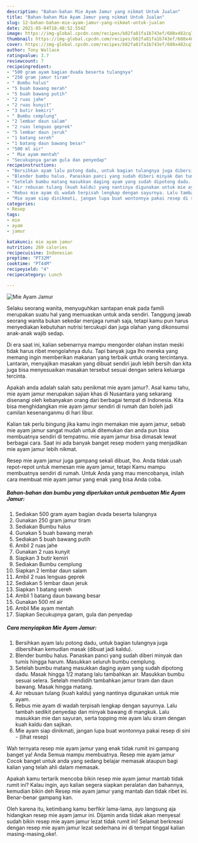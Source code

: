 ```yaml
---
description: "Bahan-bahan Mie Ayam Jamur yang nikmat Untuk Jualan"
title: "Bahan-bahan Mie Ayam Jamur yang nikmat Untuk Jualan"
slug: 12-bahan-bahan-mie-ayam-jamur-yang-nikmat-untuk-jualan
date: 2021-05-04T18:48:52.554Z
image: https://img-global.cpcdn.com/recipes/b82fa81fa1b743ef/680x482cq70/mie-ayam-jamur-foto-resep-utama.jpg
thumbnail: https://img-global.cpcdn.com/recipes/b82fa81fa1b743ef/680x482cq70/mie-ayam-jamur-foto-resep-utama.jpg
cover: https://img-global.cpcdn.com/recipes/b82fa81fa1b743ef/680x482cq70/mie-ayam-jamur-foto-resep-utama.jpg
author: Tony Wallace
ratingvalue: 3.7
reviewcount: 7
recipeingredient:
- "500 gram ayam bagian dvada beserta tulangnya"
- "250 gram jamur tiram"
- " Bumbu halus"
- "5 buah bawang merah"
- "5 buah bawang putih"
- "2 ruas jahe"
- "2 ruas kunyit"
- "3 butir kemiri"
- " Bumbu cemplung"
- "2 lembar daun salam"
- "2 ruas lenguas geprek"
- "5 lembar daun jeruk"
- "1 batang sereh"
- "1 batang daun bawang besar"
- "500 ml air"
- " Mie ayam mentah"
- "Secukupnya garam gula dan penyedap"
recipeinstructions:
- "Bersihkan ayam lalu potong dadu, untuk bagian tulangnya juga dibersihkan kemudian masak (dibuat jadi kaldu)."
- "Blender bumbu halus. Panaskan panci yang sudah diberi minyak dan tumis hingga harum. Masukkan seluruh bumbu cemplung."
- "Setelah bumbu matang masukkan daging ayam yang sudah dipotong dadu. Masak hingga 1/2 matang lalu tambahkan air. Masukkan bumbu sesuai selera. Setelah mendidih tambahkan jamur tiram dan daun bawang. Masak hingga matang."
- "Air rebusan tulang (kuah kaldu) yang nantinya digunakan untuk mie ayam."
- "Rebus mie ayam di wadah terpisah lengkap dengan sayurnya. Lalu tambah sedikit penyedap dan minyak bawang di mangkuk. Lalu masukkan mie dan sayuran, serta topping mie ayam lalu siram dengan kuah kaldu dan sajikan."
- "Mie ayam siap dinikmati, jangan lupa buat wontonnya pakai resep di sini           (lihat resep)"
categories:
- Resep
tags:
- mie
- ayam
- jamur

katakunci: mie ayam jamur 
nutrition: 269 calories
recipecuisine: Indonesian
preptime: "PT32M"
cooktime: "PT44M"
recipeyield: "4"
recipecategory: Lunch

---
```



![Mie Ayam Jamur](https://img-global.cpcdn.com/recipes/b82fa81fa1b743ef/680x482cq70/mie-ayam-jamur-foto-resep-utama.jpg)

Selaku seorang wanita, menyuguhkan santapan enak pada famili merupakan suatu hal yang memuaskan untuk anda sendiri. Tanggung jawab seorang  wanita bukan sekedar menjaga rumah saja, tetapi kamu pun harus menyediakan kebutuhan nutrisi tercukupi dan juga olahan yang dikonsumsi anak-anak wajib sedap.

Di era  saat ini, kalian sebenarnya mampu mengorder olahan instan meski tidak harus ribet mengolahnya dulu. Tapi banyak juga lho mereka yang memang ingin memberikan makanan yang terbaik untuk orang tercintanya. Lantaran, menyajikan masakan yang dibuat sendiri jauh lebih bersih dan kita juga bisa menyesuaikan masakan tersebut sesuai dengan selera keluarga tercinta. 



Apakah anda adalah salah satu penikmat mie ayam jamur?. Asal kamu tahu, mie ayam jamur merupakan sajian khas di Nusantara yang sekarang disenangi oleh kebanyakan orang dari berbagai tempat di Indonesia. Kita bisa menghidangkan mie ayam jamur sendiri di rumah dan boleh jadi camilan kesenanganmu di hari libur.

Kalian tak perlu bingung jika kamu ingin memakan mie ayam jamur, sebab mie ayam jamur sangat mudah untuk ditemukan dan anda pun bisa membuatnya sendiri di tempatmu. mie ayam jamur bisa dimasak lewat berbagai cara. Saat ini ada banyak banget resep modern yang menjadikan mie ayam jamur lebih nikmat.

Resep mie ayam jamur juga gampang sekali dibuat, lho. Anda tidak usah repot-repot untuk memesan mie ayam jamur, tetapi Kamu mampu membuatnya sendiri di rumah. Untuk Anda yang mau mencobanya, inilah cara membuat mie ayam jamur yang enak yang bisa Anda coba.

<!--inarticleads1-->

##### Bahan-bahan dan bumbu yang diperlukan untuk pembuatan Mie Ayam Jamur:

1. Sediakan 500 gram ayam bagian dvada beserta tulangnya
1. Gunakan 250 gram jamur tiram
1. Sediakan  Bumbu halus
1. Gunakan 5 buah bawang merah
1. Sediakan 5 buah bawang putih
1. Ambil 2 ruas jahe
1. Gunakan 2 ruas kunyit
1. Siapkan 3 butir kemiri
1. Sediakan  Bumbu cemplung
1. Siapkan 2 lembar daun salam
1. Ambil 2 ruas lenguas geprek
1. Sediakan 5 lembar daun jeruk
1. Siapkan 1 batang sereh
1. Ambil 1 batang daun bawang besar
1. Gunakan 500 ml air
1. Ambil  Mie ayam mentah
1. Siapkan Secukupnya garam, gula dan penyedap




<!--inarticleads2-->

##### Cara menyiapkan Mie Ayam Jamur:

1. Bersihkan ayam lalu potong dadu, untuk bagian tulangnya juga dibersihkan kemudian masak (dibuat jadi kaldu).
1. Blender bumbu halus. Panaskan panci yang sudah diberi minyak dan tumis hingga harum. Masukkan seluruh bumbu cemplung.
1. Setelah bumbu matang masukkan daging ayam yang sudah dipotong dadu. Masak hingga 1/2 matang lalu tambahkan air. Masukkan bumbu sesuai selera. Setelah mendidih tambahkan jamur tiram dan daun bawang. Masak hingga matang.
1. Air rebusan tulang (kuah kaldu) yang nantinya digunakan untuk mie ayam.
1. Rebus mie ayam di wadah terpisah lengkap dengan sayurnya. Lalu tambah sedikit penyedap dan minyak bawang di mangkuk. Lalu masukkan mie dan sayuran, serta topping mie ayam lalu siram dengan kuah kaldu dan sajikan.
1. Mie ayam siap dinikmati, jangan lupa buat wontonnya pakai resep di sini -           (lihat resep)




Wah ternyata resep mie ayam jamur yang enak tidak rumit ini gampang banget ya! Anda Semua mampu membuatnya. Resep mie ayam jamur Cocok banget untuk anda yang sedang belajar memasak ataupun bagi kalian yang telah ahli dalam memasak.

Apakah kamu tertarik mencoba bikin resep mie ayam jamur mantab tidak rumit ini? Kalau ingin, ayo kalian segera siapkan peralatan dan bahannya, kemudian bikin deh Resep mie ayam jamur yang mantab dan tidak ribet ini. Benar-benar gampang kan. 

Oleh karena itu, ketimbang kamu berfikir lama-lama, ayo langsung aja hidangkan resep mie ayam jamur ini. Dijamin anda tiidak akan menyesal sudah bikin resep mie ayam jamur lezat tidak rumit ini! Selamat berkreasi dengan resep mie ayam jamur lezat sederhana ini di tempat tinggal kalian masing-masing,oke!.

